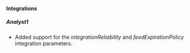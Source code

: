 #### Integrations
##### Analyst1
- Added support for the *integrationReliability* and *feedExpirationPolicy* integration parameters.
